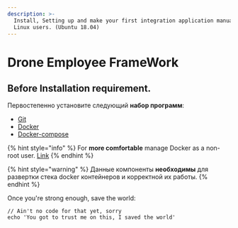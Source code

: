 ```yaml
---
description: >-
  Install, Setting up and make your first integration application manual for
  Linux users. (Ubuntu 18.04)
---
```


# Drone Employee FrameWork

## Before Installation requirement.  

Первостепенно установите следующий **набор программ**:

* [Git](https://git-scm.com/book/en/v2/Getting-Started-Installing-Git)
* [Docker](https://docs.docker.com/install/)
* [Docker-compose](https://docs.docker.com/compose/install/)

{% hint style="info" %}
For **more comfortable** manage Docker as a non-root user. [Link](https://docs.docker.com/install/linux/linux-postinstall/#manage-docker-as-a-non-root-user)
{% endhint %}

{% hint style="warning" %}
 Данные компоненты **необходимы** для развертки стека docker контейнеров и корректной их работы.
{% endhint %}

Once you're strong enough, save the world:

```
// Ain't no code for that yet, sorry
echo 'You got to trust me on this, I saved the world'
```



